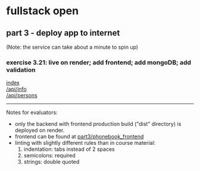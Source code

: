 # fullstack open

## part 3 - deploy app to internet

(Note: the service can take about a minute to spin up)

### exercise 3.21: live on render; add frontend; add mongoDB; add validation

[index](https://fullstackopen-phonebook-t9ev.onrender.com/)  
[/api/info](https://fullstackopen-phonebook-t9ev.onrender.com/api/info)  
[/api/persons](https://fullstackopen-phonebook-t9ev.onrender.com/api/persons)

---

Notes for evaluators:

- only the backend with frontend production build ("dist" directory) is deployed on render.
- frontend can be found at [part3/phonebook_frontend](https://github.com/Markfelixm/fullstackopen/tree/main/part3/phonebook_frontend)
- linting with slightly different rules than in course material:
  1.  indentation: tabs instead of 2 spaces
  2.  semicolons: required
  3.  strings: double quoted
